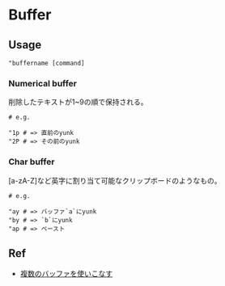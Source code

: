 # Buffer

## Usage

```
"buffername [command]
```

### Numerical buffer

削除したテキストが1~9の順で保持される。

```
# e.g.

"1p # => 直前のyunk
"2P # => その前のyunk
```

### Char buffer

[a-zA-Z]など英字に割り当て可能なクリップボードのようなもの。

```
# e.g.

"ay # => バッファ`a`にyunk
"by # => `b`にyunk
"ap # => ペースト
```

## Ref

- [複数のバッファを使いこなす](http://blog.majide.com/2006/01/vim-how-to-use-buffer/)

